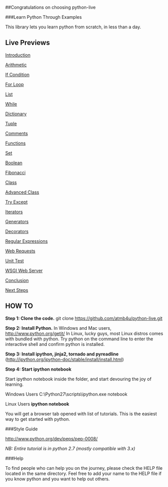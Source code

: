 ##Congratulations on choosing python-live


###Learn Python Through Examples 

This library lets you learn python from scratch, in less than a day.

## Live Previews

[Introduction](http://nbviewer.ipython.org/url/raw2.github.com/atmb4u/python-live/master/00_introduction.ipynb)

[Arithmetic](http://nbviewer.ipython.org/url/raw2.github.com/atmb4u/python-live/master/01_arithmetic.ipynb)

[If Condition](http://nbviewer.ipython.org/url/raw2.github.com/atmb4u/python-live/master/03_if_condition.ipynb)

[For Loop](http://nbviewer.ipython.org/url/raw2.github.com/atmb4u/python-live/master/04_for_loop.ipynb)

[List](http://nbviewer.ipython.org/url/raw2.github.com/atmb4u/python-live/master/05_list.ipynb)


[While](http://nbviewer.ipython.org/url/raw2.github.com/atmb4u/python-live/master/06_while.ipynb)


[Dictionary](http://nbviewer.ipython.org/url/raw2.github.com/atmb4u/python-live/master/07_dictionary.ipynb)


[Tuple](http://nbviewer.ipython.org/url/raw2.github.com/atmb4u/python-live/master/08_tuple.ipynb)


[Comments](http://nbviewer.ipython.org/url/raw2.github.com/atmb4u/python-live/master/09_comments.ipynb)


[Functions](http://nbviewer.ipython.org/url/raw2.github.com/atmb4u/python-live/master/10_functions.ipynb)


[Set](http://nbviewer.ipython.org/url/raw2.github.com/atmb4u/python-live/master/11_set.ipynb)


[Boolean](http://nbviewer.ipython.org/url/raw2.github.com/atmb4u/python-live/master/12_boolean.ipynb)


[Fibonacci](http://nbviewer.ipython.org/url/raw2.github.com/atmb4u/python-live/master/13_fibonacci.ipynb)


[Class](http://nbviewer.ipython.org/url/raw2.github.com/atmb4u/python-live/master/14_class.ipynb)

[Advanced Class](http://nbviewer.ipython.org/url/raw2.github.com/atmb4u/python-live/master/15_advanced_class.ipynb)

[Try Except](http://nbviewer.ipython.org/url/raw2.github.com/atmb4u/python-live/master/16_try_except.ipynb)

[Iterators](http://nbviewer.ipython.org/url/raw2.github.com/atmb4u/python-live/master/17_iterators.ipynb)

[Generators](http://nbviewer.ipython.org/url/raw2.github.com/atmb4u/python-live/master/18_generators.ipynb)

[Decorators](http://nbviewer.ipython.org/url/raw2.github.com/atmb4u/python-live/master/19_regex.ipynb)

[Regular Expressions](http://nbviewer.ipython.org/url/raw2.github.com/atmb4u/python-live/master/20_regex.ipynb)

[Web Requests](http://nbviewer.ipython.org/url/raw2.github.com/atmb4u/python-live/master/21_webrequest.ipynb)

[Unit Test](http://nbviewer.ipython.org/url/raw2.github.com/atmb4u/python-live/master/22_unittest.ipynb)

[WSGI Web Server](http://nbviewer.ipython.org/url/raw2.github.com/atmb4u/python-live/master/23_wsgi_web_server.ipynb)

[Conclusion](http://nbviewer.ipython.org/url/raw2.github.com/atmb4u/python-live/master/24_conclusion.ipynb)

[Next Steps](http://nbviewer.ipython.org/url/raw2.github.com/atmb4u/python-live/master/25_next_steps.ipynb)

## HOW TO

__Step 1: Clone the code.__
git clone https://github.com/atmb4u/python-live.git 

__Step 2: Install Python.__
In Windows and Mac users, http://www.python.org/getit/
In Linux, lucky guys, most Linux distros comes with bundled with python.
Try python on the command line to enter the interactive shell and 
confirm python is installed.

__Step 3: Install ipython, jinja2, tornado and pyreadline__
(http://ipython.org/ipython-doc/stable/install/install.html)

__Step 4: Start ipython notebook__

Start ipython notebook inside the folder, and start devouring the joy of learning.

Windows Users
C:\Python27\scripts\ipython.exe notebook

Linux Users
__ipython notebook__

You will get a browser tab opened with list of tutorials.
This is the easiest way to get started with python.


###Style Guide

http://www.python.org/dev/peps/pep-0008/


*NB: Entire tutorial is in python 2.7 (mostly compatible with 3.x)*

###Help

To find people who can help you on the journey, please check the HELP file located in the same directory. Feel free to add your name to the HELP file if you know python and you want to help out others.
